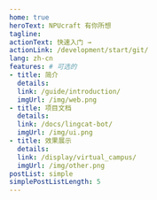 ```yaml
---
home: true
heroText: NPUcraft 有你所想
tagline: 
actionText: 快速入门 →
actionLink: /development/start/git/
lang: zh-cn
features: # 可选的
- title: 简介
  details: 
  link: /guide/introduction/
  imgUrl: /img/web.png
- title: 项目文档
  details: 
  link: /docs/lingcat-bot/
  imgUrl: /img/ui.png
- title: 效果展示
  details: 
  link: /display/virtual_campus/
  imgUrl: /img/other.png
postList: simple
simplePostListLength: 5
---
```


